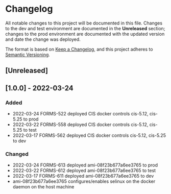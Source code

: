 # Changelog
All notable changes to this project will be documented in this file. Changes to the dev and test environment are documented in the **Unreleased** section; changes to the prod environment are documented with the updated version and date the change was deployed.

The format is based on [Keep a Changelog](https://keepachangelog.com/en/1.0.0/),
and this project adheres to [Semantic Versioning](https://semver.org/spec/v2.0.0.html).

## [Unreleased]

## [1.0.0] - 2022-03-24
### Added
- 2022-03-24 FORMS-522 deployed CIS docker controls cis-5.12, cis-5.25 to prod
- 2022-03-22 FORMS-558 deployed CIS docker controls cis-5.12, cis-5.25 to test
- 2022-03-17 FORMS-562 deployed CIS docker controls cis-5.12, cis-5.25 to dev

### Changed
- 2022-03-24 FORMS-613 deployed ami-08f23b677a6ee3765 to prod
- 2022-03-22 FORMS-612 deployed ami-08f23b677a6ee3765 to test
- 2022-03-17 FORMS-611 deployed ami-08f23b677a6ee3765 to dev
- ami-08f23b677a6ee3765 configures/enables selinux on the docker daemon on the host machine
